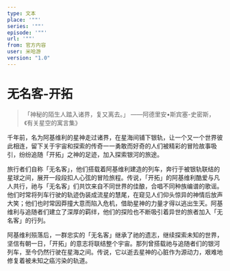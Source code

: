 ```yaml
---
type: 文本
place: '""'
series: '""'
episode: '""'
url: '""'
from: 官方内容
user: 米哈游
version: "1.0"
---
```


# 无名客-开拓
> 「神秘的陌生人踏入诸界，复又离去。」
——阿德里安•斯宾塞-史密斯，《有关星空的寓言集》

千年前，名为阿基维利的星神走过诸界，在星海间铺下银轨，让一个又一个世界彼此相连，留下关于宇宙和探索的传奇一一勇敢而好奇的人们被精彩的冒险故事吸引，纷纷追随「开拓」之神的足迹，加入探索银河的旅途。

旅行者们自称「无名客」，他们搭载着阿基维利建造的列车，奔行于被银轨联结的星球之间，展开一段段扣人心弦的冒险旅程。传说，「开拓」的阿基维利酷爱与凡人共行，祂与「无名客」们共饮来自不同世界的佳酿，合唱不同种族编谱的歌谣。他们时常将列车行驶的轨迹伪装成流星的慧尾，在窥见人们仰头惊异的神情后放声大笑；他们也时常因莽撞大意而陷入危机，借助星神的力量才得以逃出生天。阿基维利与追随者们建立了深厚的羁绊，他们的探险也不断吸引着异世的旅者加入「无名客」的行列。

阿基维利殒落后，一群忠实的「无名客」继承了祂的遗志，继续探索未知的世界，坚信有朝一日，「开拓」的意志将联结整个宇宙。那列曾搭载祂与追随者们的银河列车，至今仍然行驶在星海之间。传说，它以逝去星神的心脏作为源动力，艰难地修复着被未知之癌污染的轨道。